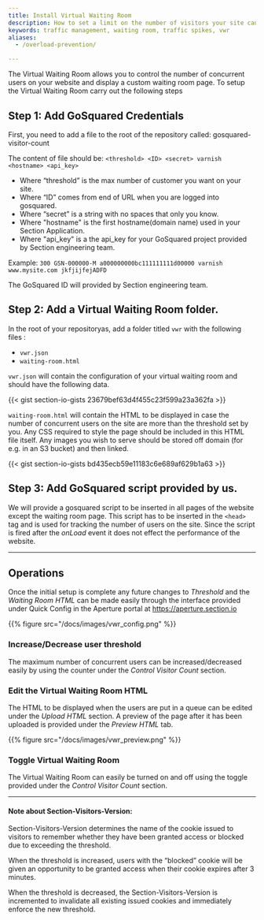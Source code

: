 ```yaml
---
title: Install Virtual Waiting Room
description: How to set a limit on the number of visitors your site can safely handle.
keywords: traffic management, waiting room, traffic spikes, vwr
aliases:
  - /overload-prevention/

---
```


The Virtual Waiting Room allows you to control the number of concurrent users on your website and display a custom waiting room page. To setup the Virtual Waiting Room carry out the following steps

## Step 1: Add GoSquared Credentials

First, you need to add a file to the root of the repository called:
gosquared-visitor-count

The content of file should be:
`<threshold> <ID> <secret> varnish <hostname> <api_key>`

* Where “threshold” is the max number of customer you want on your site.
* Where “ID” comes from end of URL when you are logged into gosquared.
* Where “secret” is a string with no spaces that only you know.
* Where "hostname" is the first hostname(domain name) used in your Section Application.
* Where "api_key" is a the api_key for your
GoSquared project provided by Section engineering team.

Example:
`300 GSN-000000-M a000000000bc111111111d00000 varnish www.mysite.com jkfjijfejADFD`

The GoSquared ID will provided by Section engineering team.

## Step 2: Add a Virtual Waiting Room folder.

In the root of your repositoryas, add a folder titled `vwr` with the following files :

- `vwr.json`
- `waiting-room.html`


`vwr.json` will contain the configuration of your virtual waiting room and should have the following data.



{{< gist section-io-gists 23679bef63d4f455c23f599a23a362fa >}}

`waiting-room.html` will contain the HTML to be displayed in case the number of concurrent users on the site are more than the threshold set by you. Any CSS required to style the page should be included in this HTML file itself. Any images you wish to serve should be stored off domain (for e.g. in an S3 bucket) and then linked.

{{< gist section-io-gists bd435ecb59e11183c6e689af629b1a63 >}}

## Step 3: Add GoSquared script provided by us.

We will provide a gosquared script to be inserted in all pages of the website except the waiting room page. This script has to be inserted in the `<head>` tag and is used for tracking the number of users on the site. Since the script is fired after the *onLoad* event it does not effect the performance of the website.

---

## Operations

Once the initial setup is complete any future changes to *Threshold* and the *Waiting Room HTML* can be made easily through the interface provided under Quick Config in the Aperture portal at https://aperture.section.io


{{% figure src="/docs/images/vwr_config.png" %}}


### Increase/Decrease user threshold

The maximum number of concurrent users can be increased/decreased easily by using the counter under the *Control Visitor Count* section.

### Edit the Virtual Waiting Room HTML

The HTML to be displayed when the users are put in a queue can be edited under the *Upload HTML* section. A preview of the page after it has been uploaded is provided under the *Preview HTML* tab.


{{% figure src="/docs/images/vwr_preview.png" %}}


### Toggle Virtual Waiting Room

The Virtual Waiting Room can easily be turned on and off using the toggle provided under the *Control Visitor Count* section.


---


#### Note about Section-Visitors-Version:
Section-Visitors-Version determines the name of the cookie issued to visitors to remember whether they have been granted access or blocked due to exceeding the threshold.

When the threshold is increased, users with the “blocked” cookie will be given an opportunity to be granted access when their cookie expires after 3 minutes.

When the threshold is decreased, the Section-Visitors-Version is incremented to invalidate all existing issued cookies and immediately enforce the new threshold.

